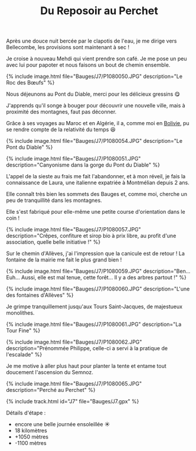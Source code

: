 ﻿---
title: "Du Reposoir au Perchet"
permalink: /Bauges/J7/
sidebar:
  nav: "bauges"
enable_tracks: true
---

Après une douce nuit bercée par le clapotis de l'eau, je me dirige vers Bellecombe, les provisions sont maintenant à sec !

Je croise à nouveau Mehdi qui vient prendre son café. Je me pose un peu avec lui pour papoter et nous faisons un bout de chemin ensemble.

{% include image.html file="Bauges/J7/P1080050.JPG" description="Le Roc des Bœufs" %}

Nous déjeunons au Pont du Diable, merci pour les délicieux gressins :yum:

J'apprends qu'il songe à bouger pour découvrir une nouvelle ville, mais à proximité des montagnes, faut pas déconner.

Grâce à ses voyages au Maroc et en Algérie, il a, comme moi en [Bolivie](/Bolivie/J1-J2-J3-J4-J5/), pu se rendre compte de la relativité du temps :laughing:

{% include image.html file="Bauges/J7/P1080054.JPG" description="Le Pont du Diable" %}

{% include image.html file="Bauges/J7/P1080051.JPG" description="Canyonisme dans la gorge du Pont du Diable" %}

L'appel de la sieste au frais me fait l'abandonner, et à mon réveil, je fais la connaissance de Laura, une italienne expatriée à Montmélian depuis 2 ans.

Elle connaît très bien les sommets des Bauges et, comme moi, cherche un peu de tranquillité dans les montagnes.

Elle s'est fabriqué pour elle-même une petite course d'orientation dans le coin !

{% include image.html file="Bauges/J7/P1080057.JPG" description="Crêpes, confiture et sirop bio à prix libre, au profit d'une association, quelle belle initiative !" %}

Sur le chemin d'Allèves, j'ai l'impression que la canicule est de retour ! La fontaine de la mairie me fait le plus grand bien !

{% include image.html file="Bauges/J7/P1080059.JPG" description="Ben... Euh... Aussi, elle est mal tenue, cette forêt... Il y a des arbres partout !" %}

{% include image.html file="Bauges/J7/P1080060.JPG" description="L'une des fontaines d'Allèves" %}

Je grimpe tranquillement jusqu'aux Tours Saint-Jacques, de majestueux monolithes.

{% include image.html file="Bauges/J7/P1080061.JPG" description="La Tour Fine" %}

{% include image.html file="Bauges/J7/P1080062.JPG" description="Prénommée Philippe, celle-ci a servi à la pratique de l'escalade" %}

Je me motive à aller plus haut pour planter la tente et entame tout doucement l'ascension du Semnoz.

{% include image.html file="Bauges/J7/P1080065.JPG" description="Perché au Perchet" %}

{% include track.html id="J7" file="Bauges/J7.gpx" %}

Détails d'étape :
* encore une belle journée ensoleillée :sunny:
* 18 kilomètres
* +1050 mètres
* -1100 mètres
